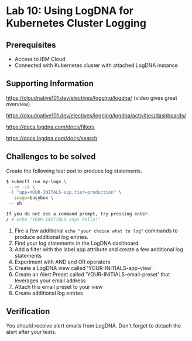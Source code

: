 # Lab 10: Using LogDNA for Kubernetes Cluster Logging

## Prerequisites

- Access to IBM Cloud
- Connected with Kubernetes cluster with attached LogDNA instance

## Supporting Information

https://cloudnative101.dev/electives/logging/logdna/ (video gives great overview)

https://cloudnative101.dev/electives/logging/logdna/activities/dashboards/

https://docs.logdna.com/docs/filters

https://docs.logdna.com/docs/search

## Challenges to be solved

Create the following test pod to produce log statements.

```bash
$ kubectl run my-logs \
 --rm -it \
 -l "app=YOUR-INITALS-app,tier=production" \
 --image=busybox \
 -- sh

If you do not see a command prompt, try pressing enter.
/ # echo "YOUR-INITIALS says hello!"
```

1. Fire a few additional `echo "your choice what to log"` commands to produce additional log entries.
1. Find your log statements in the LogDNA dashboard
1. Add a filter with the label.app attribute and create a few additional log statements
1. Experiment with AND and OR operators
1. Create a LogDNA view called 'YOUR-INITIALS-app-view'
1. Create an Alert Preset called 'YOUR-INITIALS-email-preset' that leverages your email address
1. Attach this email preset to your view
1. Create additional log entries

## Verification

You should receive alert emails from LogDNA. Don't forget to detach the alert after your tests.
